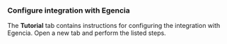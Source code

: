 ### Configure integration with Egencia

The **Tutorial** tab contains instructions for configuring the integration with Egencia. Open a new tab and perform the listed steps.
